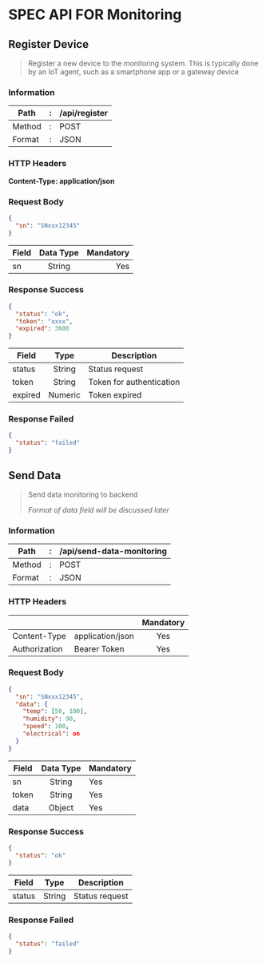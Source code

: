 # SPEC API FOR Monitoring

## Register Device

> Register a new device to the monitoring system. This is typically done by an IoT agent, such as a smartphone app or a gateway device

### Information

| Path   | :   | /api/register |
| ------ | --- | ------------- |
| Method | :   | POST          |
| Format | :   | JSON          |

### HTTP Headers

**Content-Type: application/json**

### Request Body

```json
{
  "sn": "SNxxx12345"
}
```

| Field | Data Type | Mandatory |
| ----- | :-------: | --------: |
| sn    |  String   |       Yes |

### Response Success

```json
{
  "status": "ok",
  "token": "xxxx",
  "expired": 3600
}
```

| Field   |  Type   | Description              |
| ------- | :-----: | ------------------------ |
| status  | String  | Status request           |
| token   | String  | Token for authentication |
| expired | Numeric | Token expired            |

### Response Failed

```json
{
  "status": "failed"
}
```

## Send Data

> Send data monitoring to backend
>
> _Format of data field will be discussed later_

### Information

| Path   | :   | /api/send-data-monitoring |
| ------ | --- | ------------------------- |
| Method | :   | POST                      |
| Format | :   | JSON                      |

### HTTP Headers

|               |                  | Mandatory |
| ------------- | ---------------- | :-------: |
| Content-Type  | application/json |    Yes    |
| Authorization | Bearer Token     |    Yes    |

### Request Body

```json
{
  "sn": "SNxxx12345",
  "data": {
    "temp": [50, 100],
    "humidity": 90,
    "speed": 100,
    "electrical": on
  }
}
```

| Field | Data Type | Mandatory |
| ----- | :-------: | --------- |
| sn    |  String   | Yes       |
| token |  String   | Yes       |
| data  |  Object   | Yes       |

### Response Success

```json
{
  "status": "ok"
}
```

| Field  |  Type  | Description    |
| ------ | :----: | -------------- |
| status | String | Status request |

### Response Failed

```json
{
  "status": "failed"
}
```
